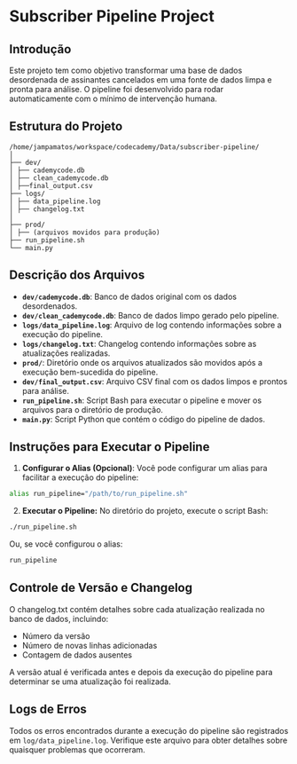 # Subscriber Pipeline Project

## Introdução

Este projeto tem como objetivo transformar uma base de dados desordenada de assinantes cancelados em uma fonte de dados limpa e pronta para análise. O pipeline foi desenvolvido para rodar automaticamente com o mínimo de intervenção humana.

## Estrutura do Projeto

```
/home/jampamatos/workspace/codecademy/Data/subscriber-pipeline/
│
├── dev/
│ ├── cademycode.db
│ ├── clean_cademycode.db
│ ├──final_output.csv
├── logs/
│ ├── data_pipeline.log
│ ├── changelog.txt
│
├── prod/
│ ├── (arquivos movidos para produção)
├── run_pipeline.sh
└── main.py
```


## Descrição dos Arquivos

- **`dev/cademycode.db`**: Banco de dados original com os dados desordenados.
- **`dev/clean_cademycode.db`**: Banco de dados limpo gerado pelo pipeline.
- **`logs/data_pipeline.log`**: Arquivo de log contendo informações sobre a execução do pipeline.
- **`logs/changelog.txt`**: Changelog contendo informações sobre as atualizações realizadas.
- **`prod/`**: Diretório onde os arquivos atualizados são movidos após a execução bem-sucedida do pipeline.
- **`dev/final_output.csv`**: Arquivo CSV final com os dados limpos e prontos para análise.
- **`run_pipeline.sh`**: Script Bash para executar o pipeline e mover os arquivos para o diretório de produção.
- **`main.py`**: Script Python que contém o código do pipeline de dados.

## Instruções para Executar o Pipeline

1. **Configurar o Alias (Opcional)**: 
Você pode configurar um alias para facilitar a execução do pipeline:

```bash
alias run_pipeline="/path/to/run_pipeline.sh"
```

2. **Executar o Pipeline:**
No diretório do projeto, execute o script Bash:

```bash
./run_pipeline.sh
```

Ou, se você configurou o alias:

```bash
run_pipeline
```

## Controle de Versão e Changelog

O changelog.txt contém detalhes sobre cada atualização realizada no banco de dados, incluindo:

- Número da versão
- Número de novas linhas adicionadas
- Contagem de dados ausentes

A versão atual é verificada antes e depois da execução do pipeline para determinar se uma atualização foi realizada.

## Logs de Erros

Todos os erros encontrados durante a execução do pipeline são registrados em `log/data_pipeline.log`. Verifique este arquivo para obter detalhes sobre quaisquer problemas que ocorreram.
